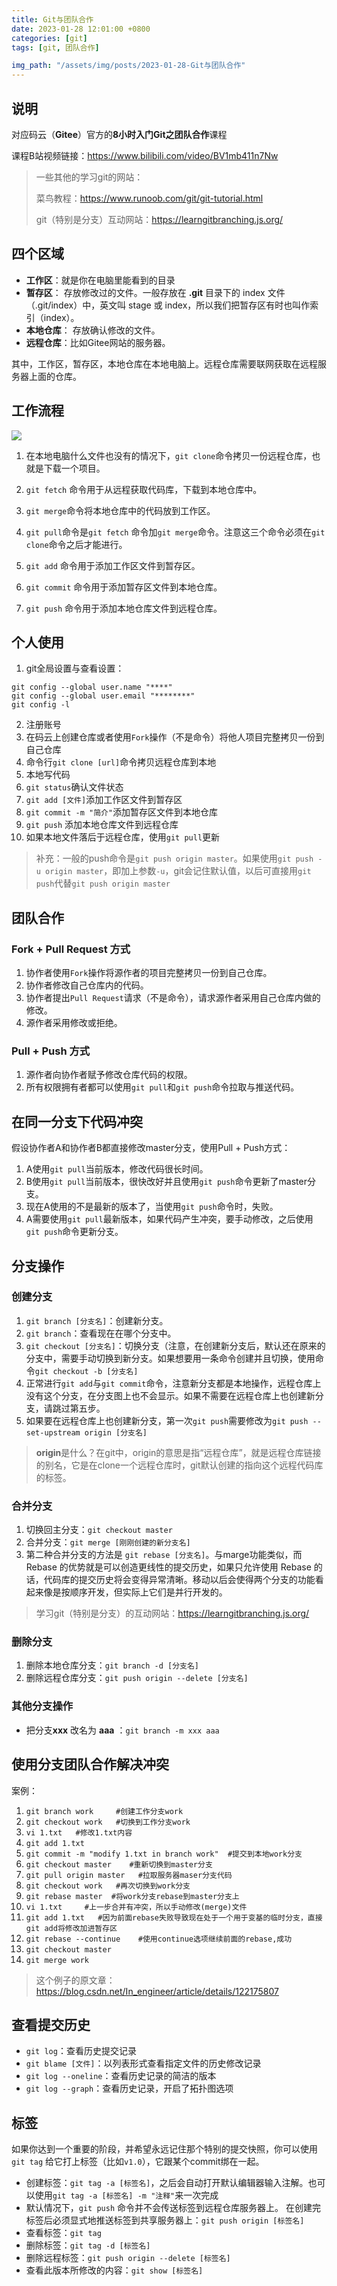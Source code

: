 ```yaml
---
title: Git与团队合作
date: 2023-01-28 12:01:00 +0800
categories: [git]
tags: [git, 团队合作]

img_path: "/assets/img/posts/2023-01-28-Git与团队合作"
---
```

## 说明

对应码云（**Gitee**）官方的**8小时入门Git之团队合作**课程

课程B站视频链接：https://www.bilibili.com/video/BV1mb411n7Nw

>   一些其他的学习git的网站：
>
>   菜鸟教程：https://www.runoob.com/git/git-tutorial.html
>
>   git（特别是分支）互动网站：https://learngitbranching.js.org/

## 四个区域

-   **工作区**：就是你在电脑里能看到的目录
-   **暂存区**： 存放修改过的文件。一般存放在 **.git** 目录下的 index 文件（.git/index）中，英文叫 stage 或 index，所以我们把暂存区有时也叫作索引（index）。
-   **本地仓库**： 存放确认修改的文件。
-   **远程仓库**：比如Gitee网站的服务器。

其中，工作区，暂存区，本地仓库在本地电脑上。远程仓库需要联网获取在远程服务器上面的仓库。

## 工作流程

![](working_process.png)

1.   在本地电脑什么文件也没有的情况下，`git clone`命令拷贝一份远程仓库，也就是下载一个项目。

2.   `git fetch` 命令用于从远程获取代码库，下载到本地仓库中。

3.   `git merge`命令将本地仓库中的代码放到工作区。

4.   `git pull`命令是`git fetch` 命令加`git merge`命令。注意这三个命令必须在`git clone`命令之后才能进行。

5.   `git add` 命令用于添加工作区文件到暂存区。

6.   `git commit` 命令用于添加暂存区文件到本地仓库。

7.   `git push` 命令用于添加本地仓库文件到远程仓库。

## 个人使用

1.   git全局设置与查看设置：

```
git config --global user.name "****"
git config --global user.email "********"
git config -l
```

2.   注册账号
2.   在码云上创建仓库或者使用`Fork`操作（不是命令）将他人项目完整拷贝一份到自己仓库
2.   命令行`git clone [url]`命令拷贝远程仓库到本地
2.   本地写代码
2.   `git status`确认文件状态
2.   `git add [文件]`添加工作区文件到暂存区
2.   `git commit -m "简介"`添加暂存区文件到本地仓库
2.   `git push` 添加本地仓库文件到远程仓库
2.   如果本地文件落后于远程仓库，使用`git pull`更新

>   补充：一般的push命令是`git push origin master`。如果使用`git push -u origin master`，即加上参数`-u`，git会记住默认值，以后可直接用`git push`代替`git push origin master`

## 团队合作

### Fork + Pull Request 方式

1.   协作者使用`Fork`操作将源作者的项目完整拷贝一份到自己仓库。
2.   协作者修改自己仓库内的代码。
3.   协作者提出`Pull Request`请求（不是命令），请求源作者采用自己仓库内做的修改。
4.   源作者采用修改或拒绝。

### Pull + Push 方式

1.   源作者向协作者赋予修改仓库代码的权限。
2.   所有权限拥有者都可以使用`git pull`和`git push`命令拉取与推送代码。

## 在同一分支下代码冲突

假设协作者A和协作者B都直接修改master分支，使用Pull + Push方式：

1.   A使用`git pull`当前版本，修改代码很长时间。
2.   B使用`git pull`当前版本，很快改好并且使用`git push`命令更新了master分支。
3.   现在A使用的不是最新的版本了，当使用`git push`命令时，失败。
4.   A需要使用`git pull`最新版本，如果代码产生冲突，要手动修改，之后使用`git push`命令更新分支。

## 分支操作

### 创建分支

1.   `git branch [分支名]`：创建新分支。
2.   `git branch`：查看现在在哪个分支中。
3.   `git checkout [分支名]`：切换分支（注意，在创建新分支后，默认还在原来的分支中，需要手动切换到新分支。如果想要用一条命令创建并且切换，使用命令`git checkout -b [分支名]`
4.   正常进行`git add`与`git commit`命令，注意新分支都是本地操作，远程仓库上没有这个分支，在分支图上也不会显示。如果不需要在远程仓库上也创建新分支，请跳过第五步。
5.   如果要在远程仓库上也创建新分支，第一次`git push`需要修改为`git push --set-upstream origin [分支名]`

>   **origin**是什么？在git中，origin的意思是指“远程仓库”，就是远程仓库链接的别名，它是在clone一个远程仓库时，git默认创建的指向这个远程代码库的标签。

### 合并分支

1.   切换回主分支：`git checkout master`
2.   合并分支：`git merge [刚刚创建的新分支名]`
3.   第二种合并分支的方法是 `git rebase [分支名]`。与marge功能类似，而Rebase 的优势就是可以创造更线性的提交历史，如果只允许使用 Rebase 的话，代码库的提交历史将会变得异常清晰。移动以后会使得两个分支的功能看起来像是按顺序开发，但实际上它们是并行开发的。

>   学习git（特别是分支）的互动网站：https://learngitbranching.js.org/

### 删除分支

1.   删除本地仓库分支：`git branch -d [分支名]`
2.   删除远程仓库分支：`git push origin --delete [分支名]`

### 其他分支操作

-   把分支**xxx** 改名为 **aaa** ：`git branch -m xxx aaa`

## 使用分支团队合作解决冲突

案例：

1.   `git branch work     #创建工作分支work`
2.   `git checkout work   #切换到工作分支work`
3.   `vi 1.txt   #修改1.txt内容`
4.   `git add 1.txt`
5.   `git commit -m "modify 1.txt in branch work"  #提交到本地work分支`
6.   `git checkout master    #重新切换到master分支`
7.   `git pull origin master   #拉取服务器maser分支代码`
8.   `git checkout work   #再次切换到work分支`
9.   `git rebase master  #将work分支rebase到master分支上`
10.   `vi 1.txt     #上一步合并有冲突，所以手动修改(merge)文件`
11.   `git add 1.txt   #因为前面rebase失败导致现在处于一个用于变基的临时分支，直接git add将修改加进暂存区`
12.   `git rebase --continue    #使用continue选项继续前面的rebase,成功`
13.   `git checkout master`
14.   `git merge work `

>   这个例子的原文章：https://blog.csdn.net/In_engineer/article/details/122175807

## 查看提交历史

-   `git log`：查看历史提交记录
-   `git blame [文件]`：以列表形式查看指定文件的历史修改记录
-   `git log --oneline`：查看历史记录的简洁的版本
-   `git log --graph`：查看历史记录，开启了拓扑图选项

## 标签

如果你达到一个重要的阶段，并希望永远记住那个特别的提交快照，你可以使用 `git tag` 给它打上标签（比如`v1.0`），它跟某个commit绑在一起。

-   创建标签：`git tag -a [标签名]`，之后会自动打开默认编辑器输入注解。也可以使用`git tag -a [标签名] -m "注释"`来一次完成
-   默认情况下，`git push` 命令并不会传送标签到远程仓库服务器上。 在创建完标签后必须显式地推送标签到共享服务器上：`git push origin [标签名]`
-   查看标签：`git tag`
-   删除标签：`git tag -d [标签名]`
-   删除远程标签：`git push origin --delete [标签名]`
-   查看此版本所修改的内容：`git show [标签名]`
